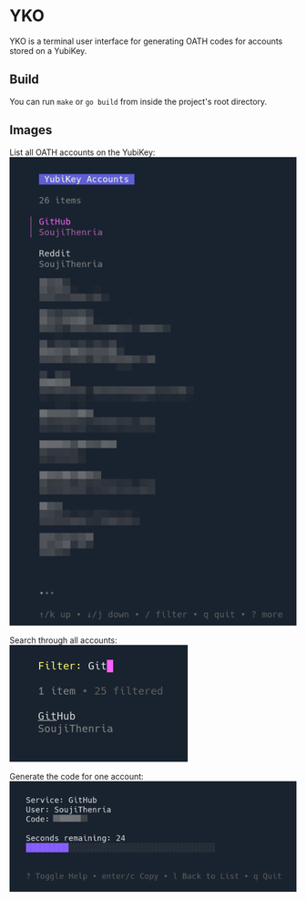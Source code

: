 # YKO

YKO is a terminal user interface for generating OATH codes for accounts stored
on a YubiKey.

## Build
You can run `make` or `go build` from inside the project's root directory.

## Images
List all OATH accounts on the YubiKey:  
![YubiKey list accounts](./images/yko_list.png)

Search through all accounts:  
![YubiKey list accounts](./images/yko_filter.png)

Generate the code for one account:  
![YubiKey generate code](./images/yko_code.png)
